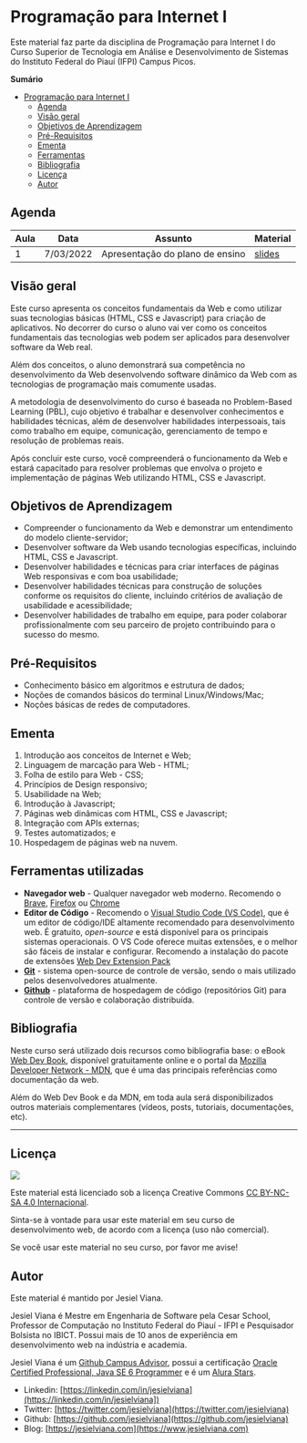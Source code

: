 # Programação para Internet I

Este material faz parte da disciplina de Programação para Internet I do Curso Superior de Tecnologia em Análise e Desenvolvimento de Sistemas do Instituto Federal do Piauí (IFPI) Campus Picos.

**Sumário**
- [Programação para Internet I](#programação-para-internet-i)
  - [Agenda](#agenda)
  - [Visão geral](#visão-geral)
  - [Objetivos de Aprendizagem](#objetivos-de-aprendizagem)
  - [Pré-Requisitos](#pré-requisitos)
  - [Ementa](#ementa)
  - [Ferramentas](#ferramentas)
  - [Bibliografia](#bibliografia)
  - [Licença](#licença)
  - [Autor](#autor)

## Agenda 
| Aula | Data      | Assunto                         | Material                              |
| ---- | --------- | ------------------------------- | ------------------------------------- |
| 1    | 7/03/2022 | Apresentação do plano de ensino | [slides](slides/1-plano-de-ensino.md) |



## Visão geral

Este curso apresenta os conceitos fundamentais da Web e como utilizar suas tecnologias básicas (HTML, CSS e Javascript) para criação de aplicativos. No decorrer do curso o aluno vai ver como os conceitos fundamentais das tecnologias web podem ser aplicados para desenvolver software da Web real. 

Além dos conceitos, o aluno demonstrará sua competência no desenvolvimento da Web desenvolvendo software dinâmico da Web com as tecnologias de programação mais comumente usadas.

A metodologia de desenvolvimento do curso é baseada no Problem-Based Learning (PBL), cujo objetivo é trabalhar e desenvolver conhecimentos e habilidades técnicas, além de desenvolver habilidades interpessoais, tais como trabalho em equipe, comunicação, gerenciamento de tempo e resolução de problemas reais.

Após concluir este curso, você compreenderá o funcionamento da Web e estará capacitado para resolver problemas que envolva o projeto e implementação de páginas Web utilizando HTML, CSS e Javascript.

## Objetivos de Aprendizagem

* Compreender o funcionamento da Web e demonstrar um entendimento do modelo cliente-servidor;
* Desenvolver software da Web usando tecnologias específicas, incluindo HTML, CSS e Javascript.
* Desenvolver habilidades e técnicas para criar interfaces de páginas Web responsivas e com boa usabilidade;
* Desenvolver habilidades técnicas para construção de soluções conforme os requisitos do cliente, incluindo critérios de avaliação de usabilidade e acessibilidade;
* Desenvolver habilidades de trabalho em equipe, para poder colaborar profissionalmente com seu parceiro de projeto contribuindo para o sucesso do mesmo.

## Pré-Requisitos

* Conhecimento básico em algoritmos e estrutura de dados;
* Noções de comandos básicos do terminal Linux/Windows/Mac;
* Noções básicas de redes de computadores.

## Ementa

1. Introdução aos conceitos de Internet e Web;
2. Linguagem de marcação para Web - HTML;
3. Folha de estilo para Web - CSS;
4. Princípios de Design responsivo;
5. Usabilidade na Web;
6. Introdução à Javascript;
7. Páginas web dinâmicas com HTML, CSS e Javascript;
8. Integração com APIs externas;
9. Testes automatizados; e
10. Hospedagem de páginas web na nuvem.

## Ferramentas utilizadas 

* **Navegador web** - Qualquer navegador web moderno. Recomendo o [Brave](https://brave.com), [Firefox](https://www.mozilla.org/en-US/firefox/new/) ou [Chrome](https://www.google.com/chrome/)
* **Editor de Código** - Recomendo o [Visual Studio Code (VS Code)](https://code.visualstudio.com), que é um editor de código/IDE altamente recomendado para desenvolvimento web. É gratuito, _open-source_ e está disponível para os principais sistemas operacionais. O VS Code oferece muitas extensões, e o melhor são fáceis de instalar e configurar. Recomendo a instalação do pacote de extensões [Web Dev Extension Pack](https://marketplace.visualstudio.com/items?itemName=jesielviana.web-dev-extension-pack)
* **[Git](https://git-scm.com)** - sistema open-source de controle de versão, sendo o mais utilizado pelos desenvolvedores atualmente.
* **[Github](https://github.com)** - plataforma de hospedagem de código (repositórios Git) para controle de versão e colaboração distribuída.

## Bibliografia

Neste curso será utilizado dois recursos como bibliografia base: o eBook [Web Dev Book](https://webdev.jesielviana.com), disponível gratuitamente online e o portal da [Mozilla Developer Network - MDN](https://developer.mozilla.org/pt-BR/), que é uma das principais referências como documentação da web.

Além do Web Dev Book e da MDN, em toda aula será disponibilizados outros materiais complementares (vídeos, posts, tutoriais, documentações, etc). 

---

## Licença

![](https://licensebuttons.net/l/by-nc-sa/4.0/88x31.png)

Este material está licenciado sob a licença Creative Commons [CC BY-NC-SA 4.0 Internacional](https://creativecommons.org/licenses/by-nc-sa/4.0/deed.pt_BR).

Sinta-se à vontade para usar este material em seu curso de desenvolvimento web, de acordo com a licença (uso não comercial).

Se você usar este material no seu curso, por favor me avise!

## Autor

Este material é mantido por Jesiel Viana.

Jesiel Viana é Mestre em Engenharia de Software pela Cesar School, Professor de Computação no Instituto Federal do Piauí - IFPI e Pesquisador Bolsista no IBICT. Possui mais de 10 anos de experiência em desenvolvimento web na indústria e academia. 

Jesiel Viana é um [Github Campus Advisor](https://education.github.com/teachers/advisors), possui a certificação [Oracle Certified Professional, Java SE 6 Programmer](https://www.credly.com/badges/b53a6b6d-baae-4fa3-88d6-1550d33e1e0a/public_url) e é um [Alura Stars](https://www.alura.com.br/stars).
* Linkedin: [https://linkedin.com/in/jesielviana](https://linkedin.com/in/jesielviana])
* Twitter: [https://twitter.com/jesielviana](https://twitter.com/jesielviana)
* Github: [https://github.com/jesielviana](https://github.com/jesielviana)
* Blog:  [https://jesielviana.com](https://www.jesielviana.com)
